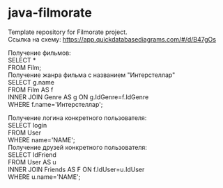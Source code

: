 # java-filmorate

Template repository for Filmorate project.  
Ссылка на схему: <https://app.quickdatabasediagrams.com/#/d/B47gOs>  

Получение фильмов:  
SELECT *  
FROM Film;        
Получение жанра фильма с названием "Интерстеллар"  
SELECT g.name  
FROM Film AS f  
INNER JOIN Genre AS g ON g.IdGenre=f.IdGenre  
WHERE f.name='Интерстеллар';  

Получение логина конкретного пользователя:  
SELECT login  
FROM User  
WHERE name='NAME';  
Получение друзей конкретного пользователя:  
SELECT IdFriend  
FROM User AS u  
INNER JOIN Friends AS F ON f.IdUser=u.IdUser  
WHERE u.name='NAME';  